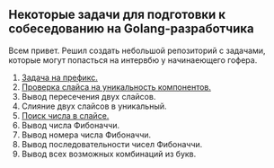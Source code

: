 ## Некоторые задачи для подготовки к собеседованию на Golang-разработчика

Всем привет. Решил создать небольшой репозиторий с задачами, которые могут попасться на интервбю у начинаеющего гофера.

1. [Задача на префикс.](https://github.com/Sparkmoons/go_ez_tasks/blob/main/readme/PREFIX.md)
2. [Проверка слайса на уникальность компонентов.](https://github.com/Sparkmoons/go_ez_tasks/blob/main/readme/UNIQUE.md)
3. Вывод пересечения двух слайсов.
4. Слияние двух слайсов в уникальный.
5. [Поиск числа в слайсе.](https://github.com/Sparkmoons/go_ez_tasks/blob/main/readme/FIND_NUMB.md)
6. Вывод числа Фибоначчи.
7. Вывод номера числа Фибоначчи.
8. Вывод последовательности чисел Фибоначчи.
9. Вывод всех возможных комбинаций из букв.
